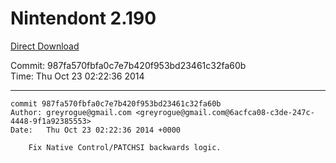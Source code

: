# Nintendont 2.190
[Direct Download](./Nintendont.zip)

Commit: 987fa570fbfa0c7e7b420f953bd23461c32fa60b  
Time: Thu Oct 23 02:22:36 2014   

-----

```
commit 987fa570fbfa0c7e7b420f953bd23461c32fa60b
Author: greyrogue@gmail.com <greyrogue@gmail.com@6acfca08-c3de-247c-4448-9f1a92385553>
Date:   Thu Oct 23 02:22:36 2014 +0000

    Fix Native Control/PATCHSI backwards logic.
```
